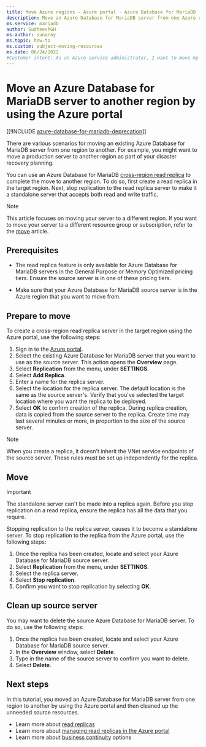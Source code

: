 ```yaml
---
title: Move Azure regions - Azure portal - Azure Database for MariaDB
description: Move an Azure Database for MariaDB server from one Azure region to another using a read replica and the Azure portal.
ms.service: mariadb
author: SudheeshGH
ms.author: sunaray
ms.topic: how-to
ms.custom: subject-moving-resources
ms.date: 06/24/2022
#Customer intent: As an Azure service administrator, I want to move my service resources to another Azure region.
---
```


# Move an Azure Database for MariaDB server to another region by using the Azure portal

[[!INCLUDE [azure-database-for-mariadb-deprecation](includes/azure-database-for-mariadb-deprecation.md)]]

There are various scenarios for moving an existing Azure Database for MariaDB server from one region to another. For example, you might want to move a production server to another region as part of your disaster recovery planning.

You can use an Azure Database for MariaDB [cross-region read replica](concepts-read-replicas.md#cross-region-replication) to complete the move to another region. To do so, first create a read replica in the target region. Next, stop replication to the read replica server to make it a standalone server that accepts both read and write traffic.

> [!NOTE]
> This article focuses on moving your server to a different region. If you want to move your server to a different resource group or subscription, refer to the [move](../azure-resource-manager/management/move-resource-group-and-subscription.md) article.

## Prerequisites

- The read replica feature is only available for Azure Database for MariaDB servers in the General Purpose or Memory Optimized pricing tiers. Ensure the source server is in one of these pricing tiers.

- Make sure that your Azure Database for MariaDB source server is in the Azure region that you want to move from.

## Prepare to move

To create a cross-region read replica server in the target region using the Azure portal, use the following steps:

1. Sign in to the [Azure portal](https://portal.azure.com).
1. Select the existing Azure Database for MariaDB server that you want to use as the source server. This action opens the **Overview** page.
1. Select **Replication** from the menu, under **SETTINGS**.
1. Select **Add Replica**.
1. Enter a name for the replica server.
1. Select the location for the replica server. The default location is the same as the source server's. Verify that you've selected the target location where you want the replica to be deployed.
1. Select **OK** to confirm creation of the replica. During replica creation, data is copied from the source server to the replica. Create time may last several minutes or more, in proportion to the size of the source server.

>[!NOTE]
> When you create a replica, it doesn't inherit the VNet service endpoints of the source server. These rules must be set up independently for the replica.

## Move

> [!IMPORTANT]
> The standalone server can't be made into a replica again.
> Before you stop replication on a read replica, ensure the replica has all the data that you require.

Stopping replication to the replica server, causes it to become a standalone server. To stop replication to the replica from the Azure portal, use the following steps:

1. Once the replica has been created, locate and select your Azure Database for MariaDB source server. 
1. Select **Replication** from the menu, under **SETTINGS**.
1. Select the replica server.
1. Select **Stop replication**.
1. Confirm you want to stop replication by selecting **OK**.

## Clean up source server

You may want to delete the source Azure Database for MariaDB server. To do so, use the following steps:

1. Once the replica has been created, locate and select your Azure Database for MariaDB source server.
1. In the **Overview** window, select **Delete**.
1. Type in the name of the source server to confirm you want to delete.
1. Select **Delete**.

## Next steps

In this tutorial, you moved an Azure Database for MariaDB server from one region to another by using the Azure portal and then cleaned up the unneeded source resources.

- Learn more about [read replicas](concepts-read-replicas.md)
- Learn more about [managing read replicas in the Azure portal](howto-read-replicas-portal.md)
- Learn more about [business continuity](concepts-business-continuity.md) options
